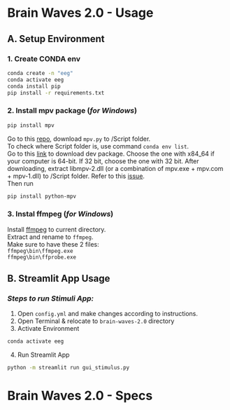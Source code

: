 # Brain Waves 2.0 - Usage
## A. Setup Environment
### 1. Create CONDA env
```bash
conda create -n "eeg"
conda activate eeg
conda install pip
pip install -r requirements.txt
```

### 2. Install mpv package (*for Windows*)
```bash
pip install mpv
```
Go to this [repo](https://github.com/jaseg/python-mpv), download `mpv.py` to /Script folder.    
To check where Script folder is, use command `conda env list`.    
Go to this [link](https://sourceforge.net/projects/mpv-player-windows/) to download dev package.
Choose the one with x84_64 if your computer is 64-bit. If 32 bit, choose the one with 32 bit.
After downloading, extract libmpv-2.dll (or a combination of mpv.exe + mpv.com + mpv-1.dll) to /Script folder. Refer to this [issue](https://github.com/jaseg/python-mpv/issues/60#issuecomment-352719773).    
Then run
```bash
pip install python-mpv
```
### 3. Instal ffmpeg (*for Windows*)
Install [ffmpeg](https://github.com/BtbN/FFmpeg-Builds/releases) to current directory.    
Extract and rename to `ffmpeg`.    
Make sure to have these 2 files:    
`ffmpeg\bin\ffmpeg.exe`    
`ffmpeg\bin\ffprobe.exe`

## B. Streamlit App Usage
### *Steps to run Stimuli App:*
1. Open `config.yml` and make changes according to instructions.
2. Open Terminal & relocate to `brain-waves-2.0` directory
3. Activate Environment
```bash
conda activate eeg
```
4. Run Streamlit App
```bash
python -m streamlit run gui_stimulus.py
```
# Brain Waves 2.0 - Specs
